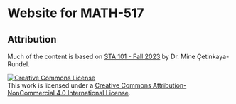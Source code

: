 # Website for MATH-517


## Attribution

Much of the content is based on [STA 101 - Fall 2023](https://sta101-f23.github.io/course-overview.html) by Dr. Mine Çetinkaya-Rundel. 



<a rel="license" href="http://creativecommons.org/licenses/by-nc/4.0/"><img alt="Creative Commons License" style="border-width:0" src="https://i.creativecommons.org/l/by-nc/4.0/88x31.png" /></a><br />This work is licensed under a <a rel="license" href="http://creativecommons.org/licenses/by-nc/4.0/">Creative Commons Attribution-NonCommercial 4.0 International License</a>.
